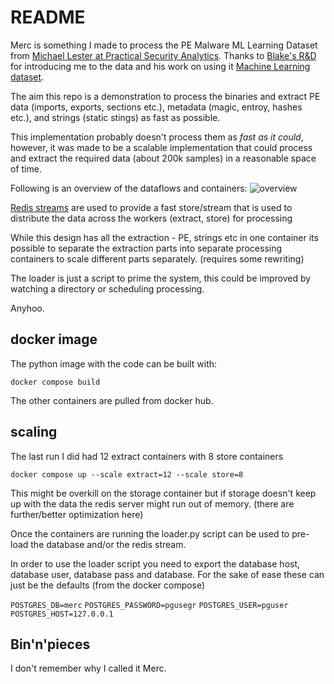 # README

Merc is something I made to process the PE Malware ML Learning Dataset from [Michael Lester at Practical Security Analytics](https://practicalsecurityanalytics.com/pe-malware-machine-learning-dataset/). Thanks to [Blake's R&D](https://bmcder.com/) for introducing me to the data and his work on using it [Machine Learning dataset](https://bmcder.com/blog/how-would-you-analyse-200000-executables). 

The aim this repo is a demonstration to process the binaries and extract PE data (imports, exports, sections etc.), metadata (magic, entroy, hashes etc.), and strings (static stings) as fast as possible.  

This implementation probably doesn't process them as *fast 
as it could*, however, it was made to be a scalable  implementation that could process and extract the required data (about 200k samples) in a reasonable space of time.

Following is an overview of the dataflows and containers:
![overview](Overview.png)

[Redis streams](https://redis.io/docs/manual/data-types/streams/) are used to provide a fast store/stream that is used to distribute the data across the workers (extract, store) for processing  

While this design has all the extraction - PE, strings etc in one container its possible to separate the extraction parts  into separate processing containers to scale different parts separately. (requires some rewriting)

The loader is just a script to prime the system, this could be improved by watching a directory or scheduling processing.

Anyhoo.

## docker image

The python image with the code can be built  with:

 `docker compose build`

The other containers are pulled from docker hub. 

## scaling

The last run I did had 12 extract containers with 8 store containers

`docker compose up --scale extract=12 --scale store=8`

This might be overkill on the storage container but if storage doesn't keep up with the data the redis server might run out of memory. (there are further/better optimization here) 

Once the containers are running the loader.py script can be used to pre-load the database and/or the redis stream.

In order to use the loader script you need to export the database host, database user, database pass and database. For the sake of ease these can just be the defaults (from the docker compose)

`POSTGRES_DB=merc`
`POSTGRES_PASSWORD=pgusegr`
`POSTGRES_USER=pguser`
`POSTGRES_HOST=127.0.0.1`

## Bin'n'pieces

I don't remember why I called it Merc. 